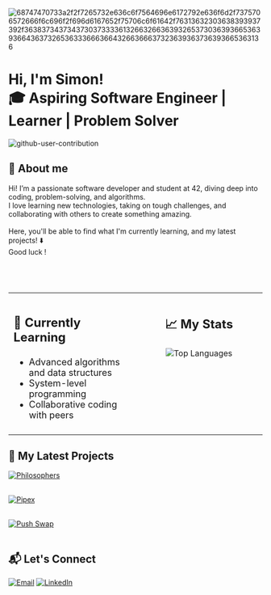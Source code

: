 ![68747470733a2f2f7265732e636c6f7564696e6172792e636f6d2f7375706572666f6c696f2f696d6167652f75706c6f61642f76313632303638393937392f363837343734373037333361326632663639326537303639366536393664363732653633366636643266366637323639363736393665363136](https://user-images.githubusercontent.com/58959408/232639433-cb0aea21-66f0-4508-a771-85e2089c5a87.gif)

<h1>Hi, I'm Simon!<br/>🎓 Aspiring Software Engineer | Learner</a> | Problem Solver</a></h1>

![github-user-contribution](https://user-images.githubusercontent.com/58959408/157782696-8bc9ca49-ca61-4ab5-8b83-49c4e76c1a8f.svg)

## 👋 About me
Hi! I’m a passionate software developer and student at 42, diving deep into coding, problem-solving, and algorithms.
<br/>
I love learning new technologies, taking on tough challenges, and collaborating with others to create something amazing.
<br/> <br/>
Here, you'll be able to find what I'm currently learning, and my latest projects! ⬇️
<br/>
Good luck !

#
<br/>
<table>
  <tr>
    <td style="width: 50%; vertical-align: top; text-align: left; padding: 10px;">
      <h3 style="font-size: 24px;">🌱 Currently Learning</h3>
      <ul style="font-size: 18px; list-style-type: disc;">
        <li>Advanced algorithms and data structures</li>
        <li>System-level programming</li>
        <li>Collaborative coding with peers</li>
      </ul>
    <td style="width: 50%; vertical-align: top; text-align: center; padding: 10px;">
      <h3 style="font-size: 24px;">📈 My Stats</h3>
      <img src="https://github-readme-stats.vercel.app/api/top-langs/?username=Simonnawara&layout=compact&theme=radical&card_width=400" alt="Top Languages" style="max-width: 100%;" />
    </td>
  </tr>
</table>

## 🚀 My Latest Projects  

[![Philosophers](https://github-readme-stats.vercel.app/api/pin/?username=Simonnawara&repo=Philosophers&theme=dracula&v=3)](https://github.com/Simonnawara/Philosophers)
<br/> <br/>

[![Pipex](https://github-readme-stats.vercel.app/api/pin/?username=Simonnawara&repo=Pipex&theme=dracula&v=1)](https://github.com/Simonnawara/pipex)
<br/> <br/>

[![Push Swap](https://github-readme-stats.vercel.app/api/pin/?username=Simonnawara&repo=Push_Swap&theme=dracula&v=1)](https://github.com/Simonnawara/push_swap)
<br/> <br/>

## 📬 Let's Connect

[![Email](https://img.shields.io/badge/-Email-D14836?style=flat-square&logo=gmail&logoColor=white)](mailto:sim.nawara@gmail.com)
[![LinkedIn](https://img.shields.io/badge/-LinkedIn-blue?style=flat-square&logo=linkedin)](https://www.linkedin.com/in/simon-nawara-24762a2b6/)  
